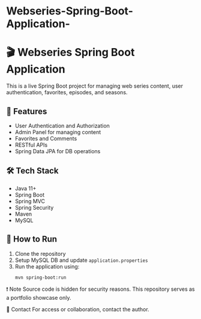 # Webseries-Spring-Boot-Application-

# 🎬 Webseries Spring Boot Application

This is a live Spring Boot project for managing web series content, user authentication, favorites, episodes, and seasons.

## 📌 Features
- User Authentication and Authorization
- Admin Panel for managing content
- Favorites and Comments
- RESTful APIs
- Spring Data JPA for DB operations

## 🛠️ Tech Stack
- Java 11+
- Spring Boot
- Spring MVC
- Spring Security
- Maven
- MySQL

## 🚀 How to Run
1. Clone the repository
2. Setup MySQL DB and update `application.properties`
3. Run the application using:
   ```bash
   mvn spring-boot:run
❗ Note
Source code is hidden for security reasons. This repository serves as a portfolio showcase only.

📧 Contact
For access or collaboration, contact the author.
